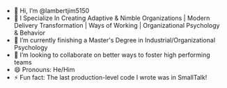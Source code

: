 - 👋 Hi, I’m @lambertjim5150
- 👀 I Specialize In Creating Adaptive & Nimble Organizations | Modern Delivery Transformation | Ways of Working | Organizational Psychology & Behavior 
- 🌱 I’m currently finishing a Master's Degree in Industrial/Organizational Psychology
- 💞️ I’m looking to collaborate on better ways to foster high performing teams  
- 😄 Pronouns: He/Him
- ⚡ Fun fact: The last production-level code I wrote was in SmallTalk!

<!---
lambertjim5150/lambertjim5150 is a ✨ special ✨ repository because its `README.md` (this file) appears on your GitHub profile.
You can click the Preview link to take a look at your changes.
--->
